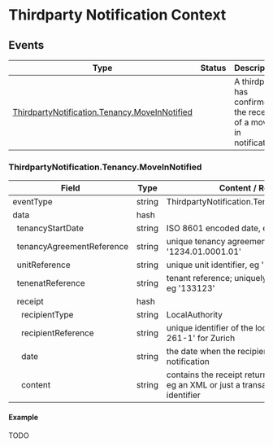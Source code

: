 # Thirdparty Notification Context
## Events
Type | Status | Description
---|---|---
[ThirdpartyNotification.Tenancy.MoveInNotified](#thirdpartynotificationtenancymoveinnotified) |  | A thirdparty has confirmed the receipt of a move-in notification

### ThirdpartyNotification.Tenancy.MoveInNotified
Field | Type | Content / Remarks
---|---|---
eventType | string |ThirdpartyNotification.Tenancy.MoveInNotified
data | hash |
&nbsp;&nbsp;tenancyStartDate | string | ISO 8601 encoded date, eg '2019-03-01'
&nbsp;&nbsp;tenancyAgreementReference| string | unique tenancy agreement identifier, eg '1234.01.0001.01'
&nbsp;&nbsp;unitReference|string|unique unit identifier, eg '234.01.0001'
&nbsp;&nbsp;tenenatReference | string | tenant reference; uniquely identifies a person, eg '133123'
&nbsp;&nbsp;receipt | hash |
&nbsp;&nbsp;&nbsp;&nbsp;recipientType | string | LocalAuthority
&nbsp;&nbsp;&nbsp;&nbsp;recipientReference| string | unique identifier of the local authority, eg '1-261-1' for Zurich
&nbsp;&nbsp;&nbsp;&nbsp;date| string | the date when the recipient received the notification
&nbsp;&nbsp;&nbsp;&nbsp;content| string | contains the receipt returned by the recipient. eg an XML or just a transaction or message identifier 

#### Example
TODO

